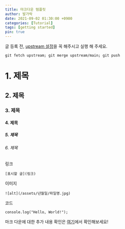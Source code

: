 ```yaml
---
title: 마크다운 템플릿
author: 발가락
date: 2021-09-02 01:30:00 +0900
categories: [Tutorial]
tags: [getting started]
pin: true
---
```


글 등록 전, [upstream 설정](https://blog.hanjulcoding.com/posts/getting-started/#5-%EC%9B%90%EB%B3%B8-%EC%A0%80%EC%9E%A5%EC%86%8C%EC%97%90%EC%84%9C-%EC%97%85%EB%8D%B0%EC%9D%B4%ED%8A%B8-%EB%B0%9B%EA%B8%B0)을 꼭 해주시고 실행 해 주세요.

```console
git fetch upstream; git merge upstream/main; git push
```

# 1. 제목
## 2. 제목
### 3. 제목
#### 4. 제목
##### 5. 제목
###### 6. 제목

링크
```console
[표시할 글](링크)
```

이미지
```
![alt](/assets/년월일/파일명.jpg)
```

코드
```console
console.log("Hello, World!");
```

마크 다운에 대한 추가 내용 확인은 [여기](https://gist.github.com/ihoneymon/652be052a0727ad59601)에서 확인해보세요!